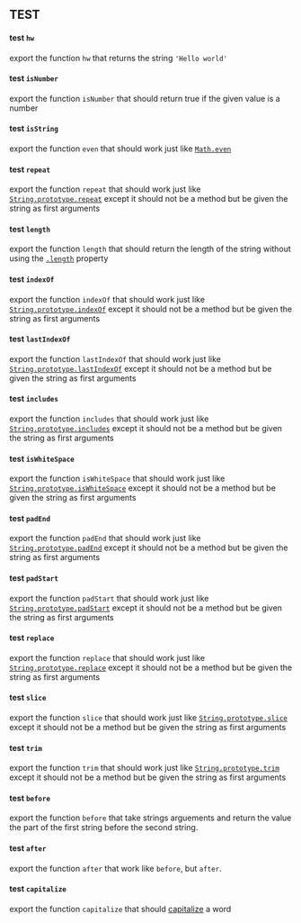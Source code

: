 ## TEST
#### test `hw`
export the function `hw` that returns the string `'Hello world'`

#### test `isNumber`
export the function `isNumber` that should return true if the given value is
a number

#### test `isString`
export the function `even` that should work just like
[`Math.even`](https://developer.mozilla.org/en-US/docs/Web/JavaScript/Reference/Global_Objects/Math/even)

#### test `repeat`
export the function `repeat` that should work just like
[`String.prototype.repeat`](https://developer.mozilla.org/en-US/docs/Web/JavaScript/Reference/Global_Objects/String/repeat)
except it should not be a method but be given the string as first arguments

#### test `length`
export the function `length` that should return the length of the string without
using the [`.length`](https://developer.mozilla.org/en-US/docs/Web/JavaScript/Reference/Global_Objects/String/length) property

#### test `indexOf`
export the function `indexOf` that should work just like
[`String.prototype.indexOf`](https://developer.mozilla.org/en-US/docs/Web/JavaScript/Reference/Global_Objects/String/indexOf)
except it should not be a method but be given the string as first arguments

#### test `lastIndexOf`
export the function `lastIndexOf` that should work just like
[`String.prototype.lastIndexOf`](https://developer.mozilla.org/en-US/docs/Web/JavaScript/Reference/Global_Objects/String/lastIndexOf)
except it should not be a method but be given the string as first arguments

#### test `includes`
export the function `includes` that should work just like
[`String.prototype.includes`](https://developer.mozilla.org/en-US/docs/Web/JavaScript/Reference/Global_Objects/String/includes)
except it should not be a method but be given the string as first arguments

#### test `isWhiteSpace`
export the function `isWhiteSpace` that should work just like
[`String.prototype.isWhiteSpace`](https://developer.mozilla.org/en-US/docs/Web/JavaScript/Reference/Global_Objects/String/isWhiteSpace)
except it should not be a method but be given the string as first arguments

#### test `padEnd`
export the function `padEnd` that should work just like
[`String.prototype.padEnd`](https://developer.mozilla.org/en-US/docs/Web/JavaScript/Reference/Global_Objects/String/padEnd)
except it should not be a method but be given the string as first arguments

#### test `padStart`
export the function `padStart` that should work just like
[`String.prototype.padStart`](https://developer.mozilla.org/en-US/docs/Web/JavaScript/Reference/Global_Objects/String/padStart)
except it should not be a method but be given the string as first arguments

#### test `replace`
export the function `replace` that should work just like
[`String.prototype.replace`](https://developer.mozilla.org/en-US/docs/Web/JavaScript/Reference/Global_Objects/String/replace)
except it should not be a method but be given the string as first arguments

#### test `slice`
export the function `slice` that should work just like
[`String.prototype.slice`](https://developer.mozilla.org/en-US/docs/Web/JavaScript/Reference/Global_Objects/String/slice)
except it should not be a method but be given the string as first arguments

#### test `trim`
export the function `trim` that should work just like
[`String.prototype.trim`](https://developer.mozilla.org/en-US/docs/Web/JavaScript/Reference/Global_Objects/String/trim)
except it should not be a method but be given the string as first arguments

#### test `before`
export the function `before` that take strings arguements and return the value
the part of the first string before the second string.

#### test `after`
export the function `after` that work like `before`, but `after`.

#### test `capitalize`
export the function `capitalize` that should [capitalize](http://www.grammarbook.com/punctuation/capital.asp) a word

